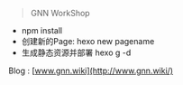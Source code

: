 > GNN WorkShop

- npm install
- 创建新的Page: hexo new pagename
- 生成静态资源并部署 hexo g -d


Blog : [www.gnn.wiki](http://www.gnn.wiki/)